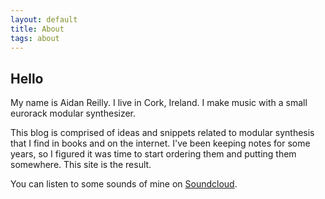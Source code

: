 ```yaml
---
layout: default
title: About
tags: about
---
```

<h2>Hello</h2>
My name is Aidan Reilly. I live in Cork, Ireland. I make music with a small eurorack modular synthesizer. 

This blog is comprised of ideas and snippets related to modular synthesis that I find in books and on the internet. I've been keeping notes for some years, so I figured it was time to start ordering them and putting them somewhere. This site is the result.

You can listen to some sounds of mine on [Soundcloud](http://soundcloud.com/oootini).
